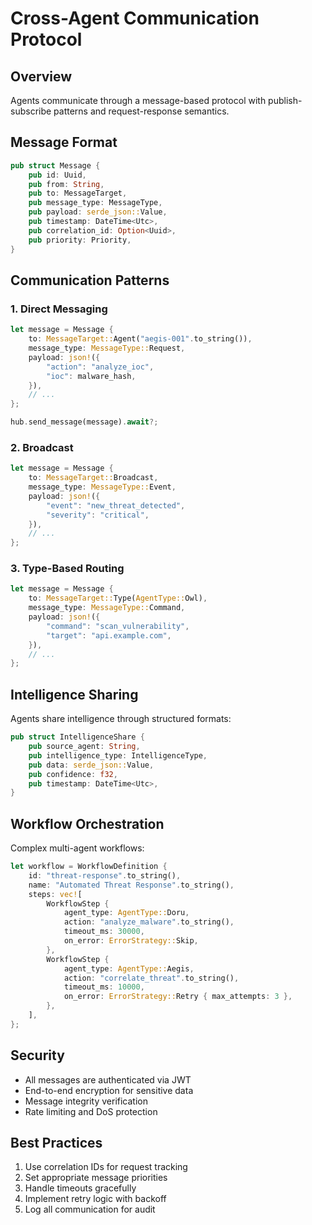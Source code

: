 # Cross-Agent Communication Protocol

## Overview

Agents communicate through a message-based protocol with publish-subscribe patterns and request-response semantics.

## Message Format

```rust
pub struct Message {
    pub id: Uuid,
    pub from: String,
    pub to: MessageTarget,
    pub message_type: MessageType,
    pub payload: serde_json::Value,
    pub timestamp: DateTime<Utc>,
    pub correlation_id: Option<Uuid>,
    pub priority: Priority,
}
```

## Communication Patterns

### 1. Direct Messaging

```rust
let message = Message {
    to: MessageTarget::Agent("aegis-001".to_string()),
    message_type: MessageType::Request,
    payload: json!({
        "action": "analyze_ioc",
        "ioc": malware_hash,
    }),
    // ...
};

hub.send_message(message).await?;
```

### 2. Broadcast

```rust
let message = Message {
    to: MessageTarget::Broadcast,
    message_type: MessageType::Event,
    payload: json!({
        "event": "new_threat_detected",
        "severity": "critical",
    }),
    // ...
};
```

### 3. Type-Based Routing

```rust
let message = Message {
    to: MessageTarget::Type(AgentType::Owl),
    message_type: MessageType::Command,
    payload: json!({
        "command": "scan_vulnerability",
        "target": "api.example.com",
    }),
    // ...
};
```

## Intelligence Sharing

Agents share intelligence through structured formats:

```rust
pub struct IntelligenceShare {
    pub source_agent: String,
    pub intelligence_type: IntelligenceType,
    pub data: serde_json::Value,
    pub confidence: f32,
    pub timestamp: DateTime<Utc>,
}
```

## Workflow Orchestration

Complex multi-agent workflows:

```rust
let workflow = WorkflowDefinition {
    id: "threat-response".to_string(),
    name: "Automated Threat Response".to_string(),
    steps: vec![
        WorkflowStep {
            agent_type: AgentType::Doru,
            action: "analyze_malware".to_string(),
            timeout_ms: 30000,
            on_error: ErrorStrategy::Skip,
        },
        WorkflowStep {
            agent_type: AgentType::Aegis,
            action: "correlate_threat".to_string(),
            timeout_ms: 10000,
            on_error: ErrorStrategy::Retry { max_attempts: 3 },
        },
    ],
};
```

## Security

- All messages are authenticated via JWT
- End-to-end encryption for sensitive data
- Message integrity verification
- Rate limiting and DoS protection

## Best Practices

1. Use correlation IDs for request tracking
2. Set appropriate message priorities
3. Handle timeouts gracefully
4. Implement retry logic with backoff
5. Log all communication for audit